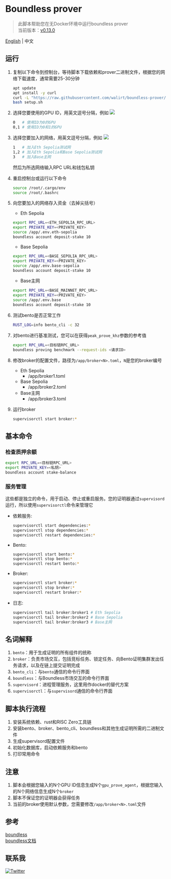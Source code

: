 # Boundless prover
> 此脚本帮助您在无Docker环境中运行boundless prover  
> 当前版本：[v0.13.0](https://github.com/boundless-xyz/boundless/releases/tag/v0.13.0)

[English](https://github.com/walirt/boundless-prover/blob/v0.13.0/README.md) | 中文

## 运行
1. 复制以下命令到控制台，等待脚本下载依赖和prover二进制文件，根据您的网络下载速度，通常需要25-30分钟
    ```bash
    apt update 
    apt install -y curl
    curl -L "https://raw.githubusercontent.com/walirt/boundless-prover/refs/tags/v0.13.0/setup_zh.sh" -o setup.sh
    bash setup.sh
    ```

2. 选择您要使用的GPU ID，用英文逗号分隔，例如
![](https://github.com/walirt/boundless-prover/blob/v0.13.0/1.png?raw=true)
    ```bash
    0   # 使用ID为0的GPU
    0,1 # 使用ID为0和1的GPU
    ```

3. 选择您要加入的网络，用英文逗号分隔，例如
![](https://github.com/walirt/boundless-prover/blob/v0.13.0/2.png?raw=true)
    ```bash
    1   # 加入Eth Sepolia测试网
    1,2 # 加入Eth Sepolia和Base Sepolia测试网
    3   # 加入Base主网
    ```
    然后为所选网络输入RPC URL和钱包私钥

4. 重启控制台或运行以下命令
    ```bash
    source /root/.cargo/env
    source /root/.bashrc
    ```

5. 向您要加入的网络存入资金（去掉尖括号）
    - Eth Sepolia
    ```bash
    export RPC_URL=<ETH_SEPOLIA_RPC_URL>
    export PRIVATE_KEY=<PRIVATE_KEY>
    source /app/.env.eth-sepolia
    boundless account deposit-stake 10
    ```
    - Base Sepolia
    ```bash
    export RPC_URL=<BASE_SEPOLIA_RPC_URL>
    export PRIVATE_KEY=<PRIVATE_KEY>
    source /app/.env.base-sepolia
    boundless account deposit-stake 10
    ```
    - Base主网
    ```bash
    export RPC_URL=<BASE_MAINNET_RPC_URL>
    export PRIVATE_KEY=<PRIVATE_KEY>
    source /app/.env.base
    boundless account deposit-stake 10
    ```

6. 测试bento是否正常工作
    ```bash
    RUST_LOG=info bento_cli -c 32
    ```

7. 对bento进行基准测试，您可以在获得`peak_prove_khz`参数的参考值
    ```bash
    export RPC_URL=<目标链RPC_URL>
    boundless proving benchmark --request-ids <请求ID>
    ```

8. 修改broker的配置文件，路径为`/app/broker<N>.toml`，`N`是您的broker编号
    - Eth Sepolia
        - /app/broker1.toml 
    - Base Sepolia
        - /app/broker2.toml 
    - Base主网
        - /app/broker3.toml 

9. 运行broker
    ```bash
    supervisorctl start broker:*
    ```

## 基本命令
### 检查质押余额
```bash
export RPC_URL=<目标链RPC_URL>
export PRIVATE_KEY=<私钥>
boundless account stake-balance
```

### 服务管理
这些都是独立的命令，用于启动、停止或重启服务。您的证明器通过`supervisord`运行，所以使用`supervisorctl`命令来管理它
- 依赖服务:
    ```bash
    supervisorctl start dependencies:*
    supervisorctl stop dependencies:*
    supervisorctl restart dependencies:*
    ```
- Bento:
    ```bash
    supervisorctl start bento:*
    supervisorctl stop bento:*
    supervisorctl restart bento:*
    ```
- Broker:
    ```bash
    supervisorctl start broker:*
    supervisorctl stop broker:*
    supervisorctl restart broker:*
    ```
- 日志:
    ```bash
    supervisorctl tail broker:broker1 # Eth Sepolia
    supervisorctl tail broker:broker2 # Base Sepolia
    supervisorctl tail broker:broker3 # Base主网
    ```

## 名词解释
1. `bento`：用于生成证明的所有组件的统称
2. `broker`：负责市场交互，包括竞标任务、锁定任务、向Bento证明集群发出任务请求，以及在链上提交证明完成
3. `bento_cli`：与`bento`通信的命令行界面
4. `boundless`：与Boundless市场交互的命令行界面
5. `supervisord`：进程管理服务，这里用作docker的替代方案
6. `supervisorctl`：与`supervisord`通信的命令行界面

## 脚本执行流程
1. 安装系统依赖、rust和RISC Zero工具链
2. 安装bento、broker、bento_cli、boundless和其他生成证明所需的二进制文件
3. 生成supervisord配置文件
4. 初始化数据库，启动依赖服务和bento
5. 打印常用命令

## 注意
1. 脚本会根据您输入的N个GPU ID信息生成N个`gpu_prove_agent`，根据您输入的N个网络信息生成N个`broker`
2. 脚本不保证您的证明器会获得任务
3. 当前的broker使用默认参数，您需要修改`/app/broker<N>.toml`文件

## 参考
[boundless](https://github.com/boundless-xyz/boundless)  
[boundless文档](https://docs.beboundless.xyz/provers/quick-start)

## 联系我
[![Twitter](https://img.shields.io/twitter/url/https/twitter.com/walirttt.svg?style=social&label=关注%20%40walirttt)](https://twitter.com/walirttt)
